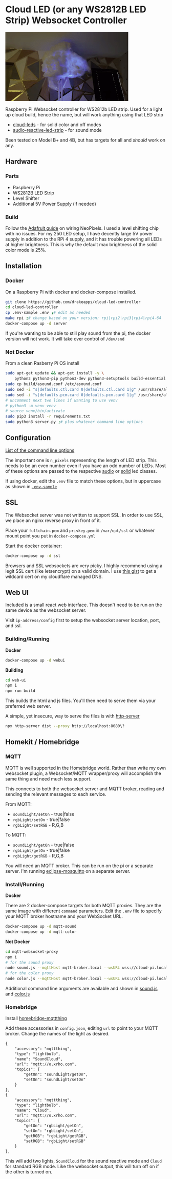 # Cloud LED (or any WS2812B LED Strip) Websocket Controller

![](doc/files/cloud.gif)

Raspberry Pi Websocket controller for WS2812b LED strip. Used for a light up cloud build, hence the name, but will work anything using that LED strip

* [cloud-leds](https://github.com/drakeapps/cloud-leds) - for solid color and off modes
* [audio-reactive-led-strip](https://github.com/drakeapps/audio-reactive-led-strip) - for sound mode

Been tested on Model B+ and 4B, but has targets for all and _should_ work on any.

## Hardware

### Parts

* Raspberry Pi
* WS2812B LED Strip
* Level Shifter
* Additional 5V Power Supply (if needed)

### Build

Follow the [Adafruit guide](https://learn.adafruit.com/neopixels-on-raspberry-pi/raspberry-pi-wiring) on wiring NeoPixels. I used a level shifting chip with no issues. For my 250 LED setup, I have decently large 5V power supply in addition to the RPi 4 supply, and it has trouble powering all LEDs at higher brightness. This is why the default max brightness of the solid color mode is 25%.

## Installation

### Docker

On a Raspberry Pi with docker and docker-compose installed.

```bash
git clone https://github.com/drakeapps/cloud-led-controller
cd cloud-led-controller
cp .env-sample .env ;# edit as needed
make rpi ;# change based on your version: rpi|rpi2|rpi3|rpi4|rpi4-64
docker-compose up -d server
```

If you're wanting to be able to still play sound from the pi, the docker version will not work. It will take over control of `/dev/snd`

### Not Docker

From a clean Rasberry Pi OS install

```bash
sudo apt-get update && apt-get install -y \
	python3 python3-pip python3-dev python3-setuptools build-essential git python3-pyaudio python3-numpy python3-scipy python3-venv
sudo cp build/asound.conf /etc/asound.conf
sudo sed -i "s|defaults.ctl.card 0|defaults.ctl.card 1|g" /usr/share/alsa/alsa.conf
sudo sed -i "s|defaults.pcm.card 0|defaults.pcm.card 1|g" /usr/share/alsa/alsa.conf
# uncomment next two lines if wanting to use venv 
# python3 -m venv venv
# source venv/bin/activate
sudo pip3 install -r requirements.txt
sudo python3 server.py ;# plus whatever command line options
```

## Configuration

[List of the command line options](https://github.com/drakeapps/cloud-led-controller/blob/master/main.py#L62)

The important one is `n_pixels` representing the length of LED strip. This needs to be an even number even if you have an odd number of LEDs. Most of these options are passed to the respective [audio](https://github.com/drakeapps/audio-reactive-led-strip) or [solid](https://github.com/drakeapps/cloud-leds) led classes.

If using docker, edit the `.env` file to match these options, but in uppercase as shown  in [`.env-sample`](https://github.com/drakeapps/cloud-led-controller/blob/master/.env-sample)

## SSL

The Websocket server was not written to support SSL. In order to use SSL, we place an nginx reverse proxy in front of it. 

Place your `fullchain.pem` and `privkey.pem` in `/var/opt/ssl` or whatever mount point you put in `docker-compose.yml`

Start the docker container:

```bash
docker-compose up -d ssl
```

Browsers and SSL websockets are very picky. I highly recommend using a legit SSL cert (like letsencrypt) on a valid domain. I use [this gist](https://gist.github.com/drakeapps/f1272d1b9e2ace33246ae9fa712ca14f) to get a wildcard cert on my cloudflare managed DNS.

## Web UI

Included is a small react web interface. This doesn't need to be run on the same device as the websocket server.

Visit `ip-address/config` first to setup the websocket server location, port, and ssl.

### Building/Running

**Docker**

```bash
docker-compose up -d webui
```

**Building**

```bash
cd web-ui
npm i
npm run build
```

This builds the html and js files. You'll then need to serve them via your preferred web server.

A simple, yet insecure, way to serve the files is with [http-server](https://github.com/http-party/http-server)

```bash
npx http-server dist --proxy http://localhost:8080\?
```

## Homekit / Homebridge

### MQTT

MQTT is well supported in the Homebridge world. Rather than write my own websocket plugin, a Websocket/MQTT wrapper/proxy will accomplish the same thing and need much less support.

This connects to both the websocket server and MQTT broker, reading and sending the relevant messages to each service.

From MQTT:

* `soundLight/setOn` - true|false
* `rgbLight/setOn` - true|false
* `rgbLight/setRGB` - R,G,B

To MQTT:

* `soundLight/getOn` - true|false
* `rgbLight/getOn` - true|false
* `rgbLight/getRGB` - R,G,B


You will need an MQTT broker. This can be run on the pi or a separate server. I'm running [eclipse-mosquitto](https://hub.docker.com/_/eclipse-mosquitto) on a separate server.

### Install/Running

**Docker**

There are 2 docker-compose targets for both MQTT proxies. They are the same image with different `command` parameters. Edit the `.env` file to specify your MQTT broker hostname and your WebSocket URL.

```bash
docker-compose up -d mqtt-sound
docker-compose up -d mqtt-color
```

**Not Docker**

```bash
cd mqtt-websocket-proxy
npm i
# for the sound proxy
node sound.js --mqttHost mqtt-broker.local --wsURL wss://cloud-pi.local:443
# for the color proxy
node color.js --mqttHost mqtt-broker.local --wsURL wss://cloud-pi.local:443
```

Additional command line arguments are available and shown in [sound.js](https://github.com/drakeapps/cloud-led-controller/blob/master/mqtt-websocket-proxy/sound.js) and [color.js](https://github.com/drakeapps/cloud-led-controller/blob/master/mqtt-websocket-proxy/color.js)

### Homebridge

Install [homebridge-mqttthing](https://github.com/arachnetech/homebridge-mqttthing)

Add these accessories in `config.json`, editing `url` to point to your MQTT broker. Change the names of the light as desired. 

```
{
	"accessory": "mqttthing",
	"type": "lightbulb",
	"name": "SoundCloud",
	"url": "mqtt://o.xrho.com",
	"topics": {
		"getOn": "soundLight/getOn",
		"setOn": "soundLight/setOn"
	}
},
{
	"accessory": "mqttthing",
	"type": "lightbulb",
	"name": "Cloud",
	"url": "mqtt://o.xrho.com",
	"topics": {
		"getOn": "rgbLight/getOn",
		"setOn": "rgbLight/setOn",
		"getRGB": "rgbLight/getRGB",
		"setRGB": "rgbLight/setRGB"
	}
},
```

This will add two lights, `SoundCloud` for the sound reactive mode and `Cloud` for standard RGB mode. Like the websocket output, this will turn off on if the other is turned on.

